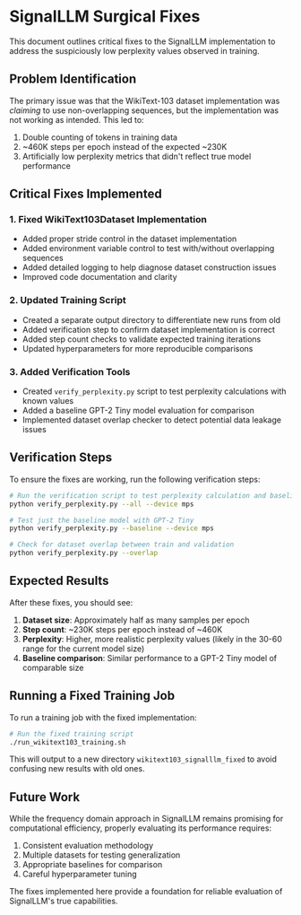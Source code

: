 # SignalLLM Surgical Fixes

This document outlines critical fixes to the SignalLLM implementation to address the suspiciously low perplexity values observed in training.

## Problem Identification

The primary issue was that the WikiText-103 dataset implementation was *claiming* to use non-overlapping sequences, but the implementation was not working as intended. This led to:

1. Double counting of tokens in training data
2. ~460K steps per epoch instead of the expected ~230K
3. Artificially low perplexity metrics that didn't reflect true model performance

## Critical Fixes Implemented

### 1. Fixed WikiText103Dataset Implementation

- Added proper stride control in the dataset implementation
- Added environment variable control to test with/without overlapping sequences
- Added detailed logging to help diagnose dataset construction issues
- Improved code documentation and clarity

### 2. Updated Training Script

- Created a separate output directory to differentiate new runs from old
- Added verification step to confirm dataset implementation is correct
- Added step count checks to validate expected training iterations
- Updated hyperparameters for more reproducible comparisons

### 3. Added Verification Tools

- Created `verify_perplexity.py` script to test perplexity calculations with known values
- Added a baseline GPT-2 Tiny model evaluation for comparison
- Implemented dataset overlap checker to detect potential data leakage issues

## Verification Steps

To ensure the fixes are working, run the following verification steps:

```bash
# Run the verification script to test perplexity calculation and baseline
python verify_perplexity.py --all --device mps

# Test just the baseline model with GPT-2 Tiny
python verify_perplexity.py --baseline --device mps 

# Check for dataset overlap between train and validation
python verify_perplexity.py --overlap
```

## Expected Results

After these fixes, you should see:

1. **Dataset size**: Approximately half as many samples per epoch
2. **Step count**: ~230K steps per epoch instead of ~460K
3. **Perplexity**: Higher, more realistic perplexity values (likely in the 30-60 range for the current model size)
4. **Baseline comparison**: Similar performance to a GPT-2 Tiny model of comparable size

## Running a Fixed Training Job

To run a training job with the fixed implementation:

```bash
# Run the fixed training script
./run_wikitext103_training.sh
```

This will output to a new directory `wikitext103_signalllm_fixed` to avoid confusing new results with old ones.

## Future Work

While the frequency domain approach in SignalLLM remains promising for computational efficiency, properly evaluating its performance requires:

1. Consistent evaluation methodology
2. Multiple datasets for testing generalization
3. Appropriate baselines for comparison
4. Careful hyperparameter tuning

The fixes implemented here provide a foundation for reliable evaluation of SignalLLM's true capabilities. 